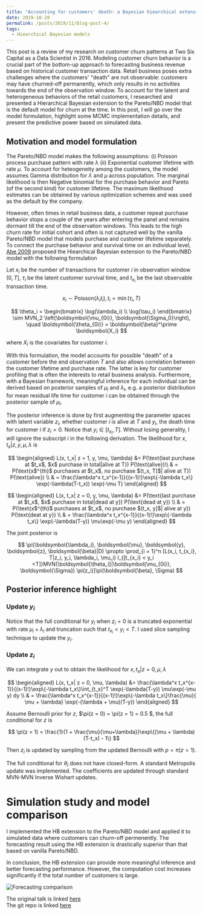 ```yaml
---
title: "Accounting for customers' death: a Bayesian hiearchical extension to the Pareto/NBD churn model"
date: 2019-10-28
permalink: /posts/2019/11/blog-post-4/
tags:
  - Hiearchical Bayesian models 
---
```


This post is a review of my research on customer churn patterns at Two Six Capital as a Data Scientist in 2016. Modeling customer churn behavior is a crucial part of the bottom-up approach to forecasting business revenue based on historical customer transaction data.  Retail business poses extra challenges where the customers' "death" are not observable: customers may have churned-off permanently, which only results in no activities towards the end of the observation window. To account for the latent and heterogeneous behaviors of the retail customers, I researched and presented a Hierarchical Bayesian extension to the Pareto/NBD model that is the default model for churn at the time.  In this post, I will go over the model formulation, highlight some MCMC implementation details, and present the predictive power based on simulated data. 



## Motivation and model formulation 

The Pareto/NBD model makes the following assumptions: (i) Poisson process purchase pattern with rate $\lambda$ (ii) Exponential customer lifetime with rate $\mu$. To account for heteogeneity among the customers, the model assumes Gamma distribution for $\lambda$ and $\mu$ across population. The marginal likelihood is then Negative binomial for the purchase behavior and Pareto (of the second kind) for customer lifetime. The maximum likelihood estimates can be obtained by various optimization schemes and was used as the default by the company. 

However, often times in retail business data, a customer repeat purchase behavior stops a couple of the years after entering the panel and remains dormant till the end of the observation windows. This leads to the high churn rate for initial cohort and often is not captured well by the vanilla Pareto/NBD model that models purchase and customer lifetime separately. To connect the purchase behavior and survival time on an individual level, [<u>Abe 2009</u>](https://pubsonline.informs.org/doi/pdf/10.1287/mksc.1090.0502) proposed the Hiearchical Bayesian extension to the Pareto/NBD model with the following formulation 


Let $x_i$ be the number of transactions for customer $i$ in observation window $(0, T]$, $\tau_i$ be the latent customer survival time, and $t_{x_i}$ be the last observable transaction time. 

$$
x_i \sim \text{Poisson}(\lambda_i t_i), t_i = \min(\tau_i, T) 
$$

$$
\theta_i = \begin{bmatrix} \log(\lambda_i) \\ \log(\tau_i) \end{bmatrix} \sim MVN_2 \left(\boldsymbol{\mu_{0i}}, \boldsymbol{\Sigma_0}\right), \quad \boldsymbol{\theta_{0i}} = \boldsymbol{\beta}^\prime \boldsymbol{X_i} 
$$

where $X_i$ is the covariates for customer $i$. 

With this formulation, the model accounts for possible "death" of a customer before the end observation $T$ and also allows correlation between the customer lifetime and purchase rate. The latter is key for customer profiling that is often the interests to retail business analysis. Furthermore, with a Bayesian framework, meaningful inference for each individual can be derived based on posterior samples of $\mu_i$ and $\lambda_i$, e.g. a posterior distribution for mean residual life time for customer $i$ can be obtained through the posterior sample of $\mu_i$. 


The posterior inference is done by first augmenting the parameter spaces with latent variable $z_i$, whether customer $i$ is alive at $T$ and $y_i$, the death time for customer $i$ if $z_i = 0$. Notice that $y_i \in [t_{x_i}, T]$. Without losing generality, I will ignore the subscript $i$ in the following derivation. The likelihood for $x, t_x| z, y, \mu, \lambda$ is 

$$
\begin{aligned}
L(x, t_x| z = 1, y, \mu, \lambda) &= P(\text{last purchase at $t_x$, $x$ purchase in total|alive at T}) P(\text{alive})\\
& = P(\text{x$^{th}$ purchases at $t_x$, no purchase $(t_x, T]$| alive at T})  P(\text{alive}) \\
& = \frac{\lambda^x t_x^{x-1}}{(x-1)!}\exp\{-\lambda t_x\} \exp(-\lambda(T-t_x)) \exp(-\mu T)
\end{aligned}
$$


$$
\begin{aligned}
L(x, t_x| z = 0, y, \mu, \lambda) &= P(\text{last purchase at $t_x$, $x$ purchase in total|dead at y}) P(\text{dead at y}) \\
& = P(\text{x$^{th}$ purchases at $t_x$, no purchase $(t_x, y]$| alive at y})  P(\text{deat at y}) \\
& = \frac{\lambda^x t_x^{x-1}}{(x-1)!}\exp\{-\lambda t_x\} \exp(-\lambda(T-y)) \mu\exp(-\mu y)
\end{aligned}
$$


The joint posterior is  

$$
\pi(\boldsymbol{\lambda_i}, \boldsymbol{\mu}, \boldsymbol{y}, \boldsymbol{z}, \boldsymbol{\beta}|D) \propto \prod_{i = 1}^n [L(x_i, t_{x_i}, T|z_i, y_i, \lambda_i, \mu_i) I_{[t_{x_i} < y_i <T]}MVN(\boldsymbol{\theta_i}|\boldsymbol{\mu_{0i}}, \boldsymbol{\Sigma}) \pi(z_i)]\pi(\boldsymbol{\beta}, \Sigma)     
$$

## Posterior inference highlight 


### Update $y_i$
Notice that the full conditional for $y_i$ when $z_i = 0$ is a truncated exponential with rate $\mu_i + \lambda_i$ and truncation such that $t_{x_i} < y_i < T$. I used slice sampling technique to update the $y_i$. 

### Update $z_i$

We can integrate $y$ out to obtain the likelihood for $x, t_x | z = 0, \mu, \lambda$

$$
\begin{aligned}
L(x, t_x| z = 0, \mu, \lambda) &= \frac{\lambda^x t_x^{x-1}}{(x-1)!}\exp\{-\lambda t_x\}\int_{t_x}^T  \exp(-\lambda(T-y)) \mu\exp(-\mu y) dy \\
& = \frac{\lambda^x t_x^{x-1}}{(x-1)!}\exp\{-\lambda t_x\}\frac{\mu}{ \mu + \lambda} \exp(-(\lambda + \mu)(T-y)) 
\end{aligned}
$$


Assume Bernoulli prior for $z$, $\pi(z = 0) = \pi(z = 1) = 0.5 $, the full conditional for $z$ is 

$$
\pi(z = 1) = \frac{1}{1 + \frac{\mu}{\mu+\lambda}}\exp\{(\mu + \lambda)(T-t_x) - 1\}
$$

Then $z_i$ is updated by sampling from the updated Bernoulli with $p = \pi(z = 1)$. 

The full conditional for $\theta_i$ does not have closed-form. A standard Metropolis update was implemented. The coefficients are updated through standard MVN-MVN Inverse Wishart updates. 


# Simulation study and model comparison 

I implemented the HB extension to the Pareto/NBD model and applied it to simulated data where customers can churn-off permenently. The forecasting result using the HB extension is drastically superior than that based on vanilla Pareto/NBD. 

In conclusion, the HB extension can provide more meaningful inference and better forecasting performance. However, the computation cost increases significantly if the total number of customers is large.  

![Forecasting comparison](http://jesscyzhao.github.io/images/pareto-nbd-mcmc_18.jpg)


The original talk is linked [here](http://jesscyzhao.github.io/files/pareto-nbd-mcmc.pdf)  
The git repo is linked [here](https://github.com/jesscyzhao/hb_pareto_nbd)  

